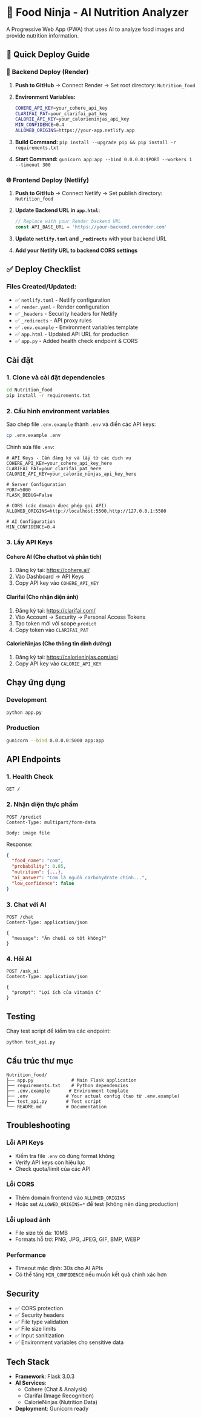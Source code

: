 # 🍎 Food Ninja - AI Nutrition Analyzer

A Progressive Web App (PWA) that uses AI to analyze food images and provide nutrition information.

## 🚀 Quick Deploy Guide

### 🔧 **Backend Deploy (Render)**

1. **Push to GitHub** → Connect Render → Set root directory: `Nutrition_food`

2. **Environment Variables:**
   ```bash
   COHERE_API_KEY=your_cohere_api_key
   CLARIFAI_PAT=your_clarifai_pat_key  
   CALORIE_API_KEY=your_calorieninjas_api_key
   MIN_CONFIDENCE=0.4
   ALLOWED_ORIGINS=https://your-app.netlify.app
   ```

3. **Build Command:** `pip install --upgrade pip && pip install -r requirements.txt`
4. **Start Command:** `gunicorn app:app --bind 0.0.0.0:$PORT --workers 1 --timeout 300`

### 🌐 **Frontend Deploy (Netlify)**

1. **Push to GitHub** → Connect Netlify → Set publish directory: `Nutrition_food`

2. **Update Backend URL in `app.html`:**
   ```javascript
   // Replace with your Render backend URL
   const API_BASE_URL = 'https://your-backend.onrender.com'
   ```

3. **Update `netlify.toml` and `_redirects`** with your backend URL

4. **Add your Netlify URL to backend CORS settings**

## ✅ **Deploy Checklist**

### Files Created/Updated:
- ✅ `netlify.toml` - Netlify configuration  
- ✅ `render.yaml` - Render configuration
- ✅ `_headers` - Security headers for Netlify
- ✅ `_redirects` - API proxy rules
- ✅ `.env.example` - Environment variables template
- ✅ `app.html` - Updated API URL for production
- ✅ `app.py` - Added health check endpoint & CORS

## Cài đặt

### 1. Clone và cài đặt dependencies

```bash
cd Nutrition_food
pip install -r requirements.txt
```

### 2. Cấu hình environment variables

Sao chép file `.env.example` thành `.env` và điền các API keys:

```bash
cp .env.example .env
```

Chỉnh sửa file `.env`:

```env
# API Keys - Cần đăng ký và lấy từ các dịch vụ
COHERE_API_KEY=your_cohere_api_key_here
CLARIFAI_PAT=your_clarifai_pat_here  
CALORIE_API_KEY=your_calorie_ninjas_api_key_here

# Server Configuration
PORT=5000
FLASK_DEBUG=False

# CORS (các domain được phép gọi API)
ALLOWED_ORIGINS=http://localhost:5500,http://127.0.0.1:5500

# AI Configuration  
MIN_CONFIDENCE=0.4
```

### 3. Lấy API Keys

#### Cohere AI (Cho chatbot và phân tích)
1. Đăng ký tại: https://cohere.ai/
2. Vào Dashboard → API Keys
3. Copy API key vào `COHERE_API_KEY`

#### Clarifai (Cho nhận diện ảnh)
1. Đăng ký tại: https://clarifai.com/
2. Vào Account → Security → Personal Access Tokens
3. Tạo token mới với scope `predict`
4. Copy token vào `CLARIFAI_PAT`

#### CalorieNinjas (Cho thông tin dinh dưỡng)
1. Đăng ký tại: https://calorieninjas.com/api
2. Copy API key vào `CALORIE_API_KEY`

## Chạy ứng dụng

### Development
```bash
python app.py
```

### Production  
```bash
gunicorn --bind 0.0.0.0:5000 app:app
```

## API Endpoints

### 1. Health Check
```http
GET /
```

### 2. Nhận diện thực phẩm
```http
POST /predict
Content-Type: multipart/form-data

Body: image file
```

Response:
```json
{
  "food_name": "cơm",
  "probability": 0.85,
  "nutrition": {...},
  "ai_answer": "Cơm là nguồn carbohydrate chính...",
  "low_confidence": false
}
```

### 3. Chat với AI
```http
POST /chat
Content-Type: application/json

{
  "message": "Ăn chuối có tốt không?"
}
```

### 4. Hỏi AI
```http
POST /ask_ai  
Content-Type: application/json

{
  "prompt": "Lợi ích của vitamin C"
}
```

## Testing

Chạy test script để kiểm tra các endpoint:

```bash
python test_api.py
```

## Cấu trúc thư mục

```
Nutrition_food/
├── app.py              # Main Flask application
├── requirements.txt    # Python dependencies
├── .env.example       # Environment template
├── .env              # Your actual config (tạo từ .env.example)
├── test_api.py       # Test script
└── README.md         # Documentation
```

## Troubleshooting

### Lỗi API Keys
- Kiểm tra file `.env` có đúng format không
- Verify API keys còn hiệu lực
- Check quota/limit của các API

### Lỗi CORS
- Thêm domain frontend vào `ALLOWED_ORIGINS`
- Hoặc set `ALLOWED_ORIGINS=*` để test (không nên dùng production)

### Lỗi upload ảnh
- File size tối đa: 10MB
- Formats hỗ trợ: PNG, JPG, JPEG, GIF, BMP, WEBP

### Performance
- Timeout mặc định: 30s cho AI APIs
- Có thể tăng `MIN_CONFIDENCE` nếu muốn kết quả chính xác hơn

## Security

- ✅ CORS protection
- ✅ Security headers  
- ✅ File type validation
- ✅ File size limits
- ✅ Input sanitization
- ✅ Environment variables cho sensitive data

## Tech Stack

- **Framework**: Flask 3.0.3
- **AI Services**: 
  - Cohere (Chat & Analysis)
  - Clarifai (Image Recognition)  
  - CalorieNinjas (Nutrition Data)
- **Deployment**: Gunicorn ready
